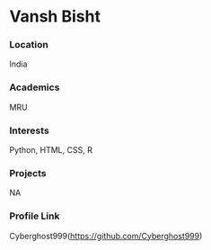 # Vansh Bisht

### Location

India

### Academics

MRU

### Interests

Python, HTML, CSS, R

### Projects

NA

### Profile Link

Cyberghost999(https://github.com/Cyberghost999)